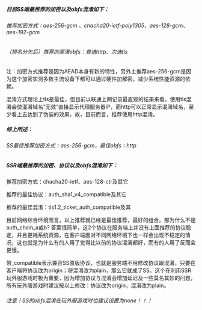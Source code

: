
##### 目前SS端最推荐的加密以及obfs混淆如下：

###### 推荐加密方式：aes-256-gcm 、chacha20-ietf-poly1305、aes-128-gcm、aes-192-gcm

###### （排名分先后）推荐的混淆obfs：首选http、次选tls

注：加密方式推荐是因为AEAD本身有新的特性，另外主推荐aes-256-gcm是因为这个加密实测多数主流设备下都可以通过硬件加解密，减少系统性能资源的依赖。

混淆方式理论上tls是最佳，但目前以联通上网记录最直观的结果来看，使用tls混淆会使混淆域名“无效”直接显示代理服务器IP，而http可以正常显示混淆域名，至少看上去达到了伪装的效果，故，目前而言，推荐使用http混淆。

##### 综上所述：

###### SS最佳推荐加密方式：aes-256-gcm，最佳obfs：http

##### SSR端最推荐的加密、协议以及obfs混淆如下：

推荐加密方式：chacha20-ietf、aes-128-ctr及其它

推荐的最佳协议：auth_sha1_v4_compatible及其它

推荐的最佳混淆：tls1.2_ticket_auth_compatible及其

目前网络综合环境而言，以上推荐就已经是最佳推荐，最好的组合。那为什么不是auth_chain_a或b? 答案很简单，这2个协议在服务端上并没有上面推荐的协议稳定，并且更耗系统资源，在客户端面对不同网络环境下也一样会出现不稳定的情况，这也就是为什么有的人用了觉得比以前的协议混淆都好，而有的人用了反而会更慢。

带_compatible表示兼容SS原版协议，也就是服务端不用修改协议跟混淆，只要在客户端将协议改为origin；将混淆改为plain，那么它就成了SS。这个在利用SSR玩外服游戏时极为重要，因为增加协议与混淆会增加延迟及一些莫名其妙的问题，所有玩外服游戏时建议按以上修改：协议改为origin，混淆改为plain。

###### 注意！SS的obfs混淆在玩外服游戏时也建议设置为none！！！